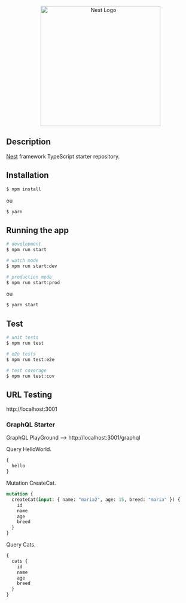 <p align="center">
  <a href="http://nestjs.com/" target="blank"><img src="https://nestjs.com/img/logo_text.svg" width="320" alt="Nest Logo" /></a>
</p>

## Description

[Nest](https://github.com/nestjs/nest) framework TypeScript starter repository.

## Installation

```bash
$ npm install
```

ou

```bash
$ yarn
```

## Running the app

```bash
# development
$ npm run start

# watch mode
$ npm run start:dev

# production mode
$ npm run start:prod
```

ou

```bash
$ yarn start
```

## Test

```bash
# unit tests
$ npm run test

# e2e tests
$ npm run test:e2e

# test coverage
$ npm run test:cov
```

## URL Testing

http://localhost:3001

### GraphQL Starter

GraphQL PlayGround --> http://localhost:3001/graphql

Query HelloWorld.

```graphql
{
  hello
}
```

Mutation CreateCat.

```graphql
mutation {
  createCat(input: { name: "maria2", age: 15, breed: "maria" }) {
    id
    name
    age
    breed
  }
}
```

Query Cats.

```graphql
{
  cats {
    id
    name
    age
    breed
  }
}
```
